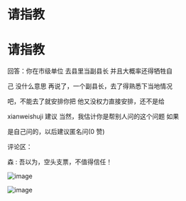 # 请指教

# 请指教

回答：你在市级单位 去县里当副县长 并且大概率还得牺牲自

己 没什么意思 再说了，一个副县长，去了得熟悉下当地情况

吧，不能去了就安排你把 他又没权力直接安排，还不是给

xianweishuji 建议 当然，我估计你是帮别人问的这个问题 如果

是自己问的，以后建议匿名问(0 赞)

评论区：

森 : 吾以为，空头支票，不值得信任！

![image](img/Image_005.png)

![image](img/Image_006.png)